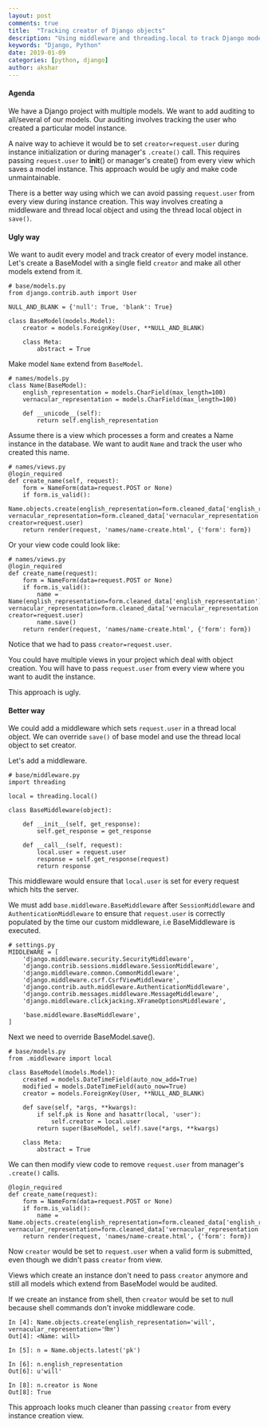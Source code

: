 ```yaml
---
layout: post
comments: true
title:  "Tracking creator of Django objects"
description: "Using middleware and threading.local to track Django model object creator"
keywords: "Django, Python"
date: 2019-01-09
categories: [python, django]
author: akshar
---
```


#### Agenda

We have a Django project with multiple models. We want to add auditing to all/several of our models. Our auditing involves tracking the user who created a particular model instance.

A naive way to achieve it would be to set `creator=request.user` during instance initialization or during manager's `.create()` call. This requires passing `request.user` to __init__() or manager's create() from every view which saves a model instance. This approach would be ugly and make code unmaintainable.

There is a better way using which we can avoid passing `request.user` from every view during instance creation. This way involves creating a middleware and thread local object and using the thread local object in `save()`.

#### Ugly way

We want to audit every model and track creator of every model instance. Let's create a BaseModel with a single field `creator` and make all other models extend from it.

    # base/models.py
    from django.contrib.auth import User

    NULL_AND_BLANK = {'null': True, 'blank': True}

    class BaseModel(models.Model):
        creator = models.ForeignKey(User, **NULL_AND_BLANK)

        class Meta:
            abstract = True

Make model `Name` extend from `BaseModel`.

    # names/models.py
    class Name(BaseModel):
        english_representation = models.CharField(max_length=100)
        vernacular_representation = models.CharField(max_length=100)

        def __unicode__(self):
            return self.english_representation

Assume there is a view which processes a form and creates a Name instance in the database. We want to audit `Name` and track the user who created this name.

    # names/views.py
    @login_required
    def create_name(self, request):
        form = NameForm(data=request.POST or None)
        if form.is_valid():
            Name.objects.create(english_representation=form.cleaned_data['english_representation'], vernacular_representation=form.cleaned_data['vernacular_representation'], creator=request.user)
        return render(request, 'names/name-create.html', {'form': form})

Or your view code could look like:

    # names/views.py
    @login_required
    def create_name(request):
        form = NameForm(data=request.POST or None)
        if form.is_valid():
            name = Name(english_representation=form.cleaned_data['english_representation'], vernacular_representation=form.cleaned_data['vernacular_representation'], creator=request.user)
            name.save()
        return render(request, 'names/name-create.html', {'form': form})

Notice that we had to pass `creator=request.user`.

You could have multiple views in your project which deal with object creation. You will have to pass `request.user` from every view where you want to audit the instance.

This approach is ugly.

#### Better way

We could add a middleware which sets `request.user` in a thread local object. We can override `save()` of base model and use the thread local object to set creator.

Let's add a middleware.

    # base/middleware.py
    import threading

    local = threading.local()

    class BaseMiddleware(object):

        def __init__(self, get_response):
            self.get_response = get_response

        def __call__(self, request):
            local.user = request.user
            response = self.get_response(request)
            return response

This middleware would ensure that `local.user` is set for every request which hits the server.

We must add `base.middleware.BaseMiddleware` after `SessionMiddleware` and `AuthenticationMiddleware` to ensure that `request.user` is correctly populated by the time our custom middleware, i.e BaseMiddleware is executed.

    # settings.py
    MIDDLEWARE = [
        'django.middleware.security.SecurityMiddleware',
        'django.contrib.sessions.middleware.SessionMiddleware',
        'django.middleware.common.CommonMiddleware',
        'django.middleware.csrf.CsrfViewMiddleware',
        'django.contrib.auth.middleware.AuthenticationMiddleware',
        'django.contrib.messages.middleware.MessageMiddleware',
        'django.middleware.clickjacking.XFrameOptionsMiddleware',

        'base.middleware.BaseMiddleware',
    ]

Next we need to override BaseModel.save().

    # base/models.py
    from .middleware import local

    class BaseModel(models.Model):
        created = models.DateTimeField(auto_now_add=True)
        modified = models.DateTimeField(auto_now=True)
        creator = models.ForeignKey(User, **NULL_AND_BLANK)

        def save(self, *args, **kwargs):
            if self.pk is None and hasattr(local, 'user'):
                self.creator = local.user
            return super(BaseModel, self).save(*args, **kwargs)

        class Meta:
            abstract = True

We can then modify view code to remove `request.user` from manager's `.create()` calls.

    @login_required
    def create_name(request):
        form = NameForm(data=request.POST or None)
        if form.is_valid():
            name = Name.objects.create(english_representation=form.cleaned_data['english_representation'], vernacular_representation=form.cleaned_data['vernacular_representation'])
        return render(request, 'names/name-create.html', {'form': form})

Now `creator` would be set to `request.user` when a valid form is submitted, even though we didn't pass `creator` from view.

Views which create an instance don't need to pass `creator` anymore and still all models which extend from BaseModel would be audited.

If we create an instance from shell, then `creator` would be set to null because shell commands don't invoke middleware code.

    In [4]: Name.objects.create(english_representation='will', vernacular_representation='विल')
    Out[4]: <Name: will>

    In [5]: n = Name.objects.latest('pk')

    In [6]: n.english_representation
    Out[6]: u'will'

    In [8]: n.creator is None
    Out[8]: True

This approach looks much cleaner than passing `creator` from every instance creation view.
